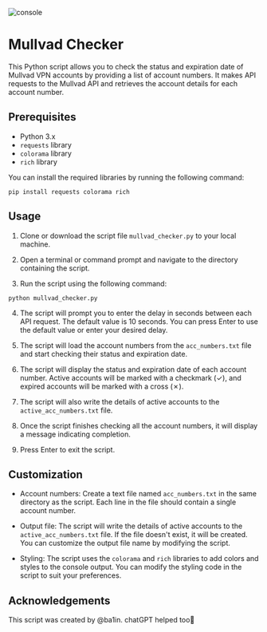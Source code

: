 ![console](https://gcdnb.pbrd.co/images/beGJBlp7fXa9.png?o=1)
# Mullvad Checker

This Python script allows you to check the status and expiration date of Mullvad VPN accounts by providing a list of account numbers. It makes API requests to the Mullvad API and retrieves the account details for each account number.

## Prerequisites

- Python 3.x
- `requests` library
- `colorama` library
- `rich` library

You can install the required libraries by running the following command:

```shell
pip install requests colorama rich
````

## Usage

1. Clone or download the script file `mullvad_checker.py` to your local machine.

2. Open a terminal or command prompt and navigate to the directory containing the script.

3. Run the script using the following command:

```shell
python mullvad_checker.py
```

4. The script will prompt you to enter the delay in seconds between each API request. The default value is 10 seconds. You can press Enter to use the default value or enter your desired delay.

5. The script will load the account numbers from the `acc_numbers.txt` file and start checking their status and expiration date.

6. The script will display the status and expiration date of each account number. Active accounts will be marked with a checkmark (✓), and expired accounts will be marked with a cross (✗).

7. The script will also write the details of active accounts to the `active_acc_numbers.txt` file.

8. Once the script finishes checking all the account numbers, it will display a message indicating completion.

9. Press Enter to exit the script.

## Customization

- Account numbers: Create a text file named `acc_numbers.txt` in the same directory as the script. Each line in the file should contain a single account number.

- Output file: The script will write the details of active accounts to the `active_acc_numbers.txt` file. If the file doesn't exist, it will be created. You can customize the output file name by modifying the script.

- Styling: The script uses the `colorama` and `rich` libraries to add colors and styles to the console output. You can modify the styling code in the script to suit your preferences.

## Acknowledgements

This script was created by @ba1in. chatGPT helped too🤭
